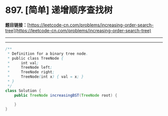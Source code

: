 # 897. [简单] 递增顺序查找树

**题目链接：**[https://leetcode-cn.com/problems/increasing-order-search-tree](https://leetcode-cn.com/problems/increasing-order-search-tree)

---

<Cards card="leetcode_897_increasing-order-search-tree"></Cards>

---

```java
/**
 * Definition for a binary tree node.
 * public class TreeNode {
 *     int val;
 *     TreeNode left;
 *     TreeNode right;
 *     TreeNode(int x) { val = x; }
 * }
 */
class Solution {
    public TreeNode increasingBST(TreeNode root) {
        
    }
}
```